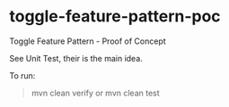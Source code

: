 # toggle-feature-pattern-poc
Toggle Feature Pattern - Proof of Concept

See Unit Test, their is the main idea.

To run:

> mvn clean verify 
or
> mvn clean test
